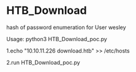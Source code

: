 # HTB_Download

hash of password enumeration for User wesley

Usage: python3 HTB_Download_poc.py

<p>1.echo "10.10.11.226 download.htb" >> /etc/hosts</p>
<p>2.run HTB_Download_poc.py</p>
